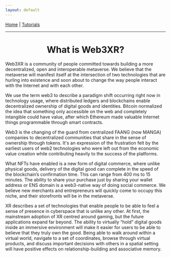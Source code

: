 ```yaml
---
layout: default
---
```


[Home](/) \| [Tutorials](/tutorials)

---

<div style="text-align: center"><h1>What is Web3XR?</h1></div>

Web3XR is a community of people committed towards building a more decentralized, open and interoperable metaverse. We believe that the metaverse will manifest itself at the intersection of two technologies that are hurling into existence and soon about to change the way people interact with the Internet and with each other.

We use the term web3 to describe a paradigm shift occurring right now in technology usage, where distributed ledgers and blockchains enable decentralized ownership of digital goods and identities. Bitcoin normalized the idea that something only accessible on the web and completely intangible could have value, after which Ethereum made valuable Internet things programmable through smart contracts.

Web3 is the changing of the guard from centralized FAANG (now MANGA) companies to decentralized communities that share in the sense of ownership through tokens. It's an expression of the frustration felt by the earliest users of web2 technologies who were left out from the economic value creation while contributing heavily to the success of the platforms.

What NFTs have enabled is a new form of digital commerce, where unlike physical goods, delivery of the digital good can complete in the speed of the blockchain’s confirmation time. This can range from 400 ms to 15 minutes. The ability to share your purchase just by sharing your wallet address or ENS domain is a web3-native way of doing social commerce. We believe new merchants and entrepreneurs will quickly come to occupy this niche, and their storefronts will be in the metaverse.

XR describes a set of technologies that enable people to be able to feel a sense of presence in cyberspace that is unlike any other. At first, the mainstream adoption of XR centred around gaming, but the future applications expand far beyond. The ability to virtually “hold” digital goods inside an immersive environment will make it easier for users to be able to believe that they truly own the good. Being able to walk around within a virtual world, navigate to a set of coordinates, browse through virtual products, and discuss important decisions with others in a spatial setting will have positive effects on relationship-building and associative memory.
